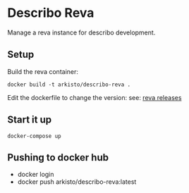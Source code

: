 # Describo Reva

Manage a reva instance for describo development.

## Setup

Build the reva container:

```
docker build -t arkisto/describo-reva .
```

Edit the dockerfile to change the version: see:
[reva releases](https://github.com/cs3org/reva/releases)

## Start it up

```
docker-compose up
```

## Pushing to docker hub

-   docker login
-   docker push arkisto/describo-reva:latest
